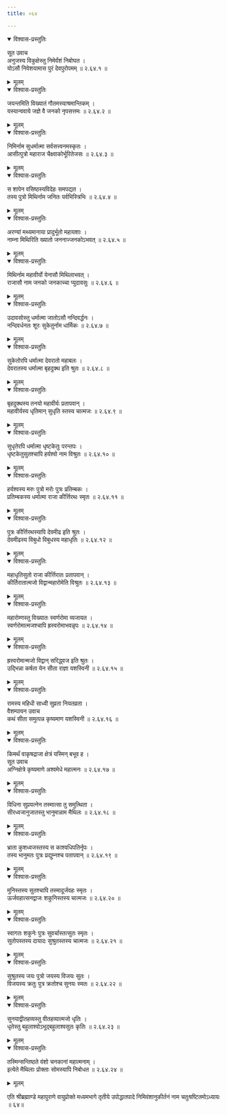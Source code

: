 ```yaml
---
title: ०६४

---
```


<details open><summary>विश्वास-प्रस्तुतिः</summary>

सूत उवाच  
अनुजस्य विकुक्षेस्तु निमेर्वंशं निबोघत ।  
योऽसौ निवेशयामास पुरं देवपुरोपमम् ॥ २.६४.१ ॥
</details>

<details><summary>मूलम्</summary>

सूत उवाच  
अनुजस्य विकुक्षेस्तु निमेर्वंशं निबोघत ।  
योऽसौ निवेशयामास पुरं देवपुरोपमम् ॥ २.६४.१ ॥
</details>
  

<details open><summary>विश्वास-प्रस्तुतिः</summary>

जयन्तमिति विख्यातं गौतमस्याश्रमान्तिकम् ।  
यस्यान्ववाये जज्ञे वै जनको नृपसत्तमः ॥ २.६४.२ ॥
</details>

<details><summary>मूलम्</summary>

जयन्तमिति विख्यातं गौतमस्याश्रमान्तिकम् ।  
यस्यान्ववाये जज्ञे वै जनको नृपसत्तमः ॥ २.६४.२ ॥
</details>
  

<details open><summary>विश्वास-प्रस्तुतिः</summary>

निमिर्नाम सुधर्मात्मा सर्वसत्त्वनमस्कृतः ।  
आसीत्पुत्रो महाराज चैक्ष्वाकोर्भूरितेजसः ॥ २.६४.३ ॥
</details>

<details><summary>मूलम्</summary>

निमिर्नाम सुधर्मात्मा सर्वसत्त्वनमस्कृतः ।  
आसीत्पुत्रो महाराज चैक्ष्वाकोर्भूरितेजसः ॥ २.६४.३ ॥
</details>
  

<details open><summary>विश्वास-प्रस्तुतिः</summary>

स शापेन वसिष्ठस्यविदेहः समपद्यत ।  
तस्य पुत्रो मिथिर्नाम जनितः पर्वभिस्त्रिभिः ॥ २.६४.४ ॥
</details>

<details><summary>मूलम्</summary>

स शापेन वसिष्ठस्यविदेहः समपद्यत ।  
तस्य पुत्रो मिथिर्नाम जनितः पर्वभिस्त्रिभिः ॥ २.६४.४ ॥
</details>
  

<details open><summary>विश्वास-प्रस्तुतिः</summary>

अरण्यां मथ्यमानाया प्रादुर्भूतो महायशाः ।  
नाम्ना मिथिरिति ख्यातो जननाज्जनकोऽभवत् ॥ २.६४.५ ॥
</details>

<details><summary>मूलम्</summary>

अरण्यां मथ्यमानाया प्रादुर्भूतो महायशाः ।  
नाम्ना मिथिरिति ख्यातो जननाज्जनकोऽभवत् ॥ २.६४.५ ॥
</details>
  

<details open><summary>विश्वास-प्रस्तुतिः</summary>

मिथिर्नाम महावीर्यो येनासौ मिथिलाभवत् ।  
राजासौ नाम जनको जनकाच्चा प्युदावसुः ॥ २.६४.६ ॥
</details>

<details><summary>मूलम्</summary>

मिथिर्नाम महावीर्यो येनासौ मिथिलाभवत् ।  
राजासौ नाम जनको जनकाच्चा प्युदावसुः ॥ २.६४.६ ॥
</details>
  

<details open><summary>विश्वास-प्रस्तुतिः</summary>

उदावसोस्तु धर्मात्मा जातोऽसौ नन्दिवर्द्धनः ।  
नन्दिवर्धनतः शूरः सुकेतुर्नाम धार्मिकः ॥ २.६४.७ ॥
</details>

<details><summary>मूलम्</summary>

उदावसोस्तु धर्मात्मा जातोऽसौ नन्दिवर्द्धनः ।  
नन्दिवर्धनतः शूरः सुकेतुर्नाम धार्मिकः ॥ २.६४.७ ॥
</details>
  

<details open><summary>विश्वास-प्रस्तुतिः</summary>

सुकेतोरपि धर्मात्मा देवरातो महाबलः ।  
देवरातस्य धर्मात्मा बृहदुक्थ इति श्रुतः ॥ २.६४.८ ॥
</details>

<details><summary>मूलम्</summary>

सुकेतोरपि धर्मात्मा देवरातो महाबलः ।  
देवरातस्य धर्मात्मा बृहदुक्थ इति श्रुतः ॥ २.६४.८ ॥
</details>
  

<details open><summary>विश्वास-प्रस्तुतिः</summary>

बृहदुक्थस्य तनयो महावीर्यः प्रतापवान् ।  
महावीर्यस्य धृतिमान् सुधृति स्तस्य चात्मजः ॥ २.६४.९ ॥
</details>

<details><summary>मूलम्</summary>

बृहदुक्थस्य तनयो महावीर्यः प्रतापवान् ।  
महावीर्यस्य धृतिमान् सुधृति स्तस्य चात्मजः ॥ २.६४.९ ॥
</details>
  

<details open><summary>विश्वास-प्रस्तुतिः</summary>

सुधृतेरपि धर्मात्मा धृष्टकेतुः परन्तपः ।  
धृष्टकेतुसुतश्चापि हर्यश्वो नाम विश्रुतः ॥ २.६४.१० ॥
</details>

<details><summary>मूलम्</summary>

सुधृतेरपि धर्मात्मा धृष्टकेतुः परन्तपः ।  
धृष्टकेतुसुतश्चापि हर्यश्वो नाम विश्रुतः ॥ २.६४.१० ॥
</details>
  

<details open><summary>विश्वास-प्रस्तुतिः</summary>

हर्यश्वस्य मरुः पुत्रो मरोः पुत्रः प्रतिम्बकः ।  
प्रतिम्बकस्य धर्मात्मा राजा कीर्त्तिरथः स्मृतः ॥ २.६४.११ ॥
</details>

<details><summary>मूलम्</summary>

हर्यश्वस्य मरुः पुत्रो मरोः पुत्रः प्रतिम्बकः ।  
प्रतिम्बकस्य धर्मात्मा राजा कीर्त्तिरथः स्मृतः ॥ २.६४.११ ॥
</details>
  

<details open><summary>विश्वास-प्रस्तुतिः</summary>

पुत्रः कीर्त्तिरथस्यापि देवमीढ इति श्रुतः ।  
देवमीढस्य विबुधो विबुधस्य महाधृतिः ॥ २.६४.१२ ॥
</details>

<details><summary>मूलम्</summary>

पुत्रः कीर्त्तिरथस्यापि देवमीढ इति श्रुतः ।  
देवमीढस्य विबुधो विबुधस्य महाधृतिः ॥ २.६४.१२ ॥
</details>
  

<details open><summary>विश्वास-प्रस्तुतिः</summary>

महाधृतिसुतो राजा कीर्त्तिरातः प्रतापवान् ।  
कीर्तिरातात्मजो विद्वान्महारोमेति विश्रुतः ॥ २.६४.१३ ॥
</details>

<details><summary>मूलम्</summary>

महाधृतिसुतो राजा कीर्त्तिरातः प्रतापवान् ।  
कीर्तिरातात्मजो विद्वान्महारोमेति विश्रुतः ॥ २.६४.१३ ॥
</details>
  

<details open><summary>विश्वास-प्रस्तुतिः</summary>

महारोम्णस्तु विख्यातः स्वर्णरोमा व्यजायत ।  
स्वर्णरोमात्मजश्चापि ह्रस्वरोमाभवन्नृपः ॥ २.६४.१४ ॥
</details>

<details><summary>मूलम्</summary>

महारोम्णस्तु विख्यातः स्वर्णरोमा व्यजायत ।  
स्वर्णरोमात्मजश्चापि ह्रस्वरोमाभवन्नृपः ॥ २.६४.१४ ॥
</details>
  

<details open><summary>विश्वास-प्रस्तुतिः</summary>

ह्रस्वरोमान्मजो विद्वान् सरिद्ध्वज इति श्रुतः ।  
उद्भिन्ना कर्षता येन सीता राज्ञा यशस्विनी ॥ २.६४.१५ ॥
</details>

<details><summary>मूलम्</summary>

ह्रस्वरोमान्मजो विद्वान् सरिद्ध्वज इति श्रुतः ।  
उद्भिन्ना कर्षता येन सीता राज्ञा यशस्विनी ॥ २.६४.१५ ॥
</details>
  

<details open><summary>विश्वास-प्रस्तुतिः</summary>

रामस्य महिधी साध्वी सुव्रता नियतव्रता ।  
वैशम्पायन उवाच  
कथं सीता समुत्पन्न कृष्यमाण यशस्विनी ॥ २.६४.१६ ॥
</details>

<details><summary>मूलम्</summary>

रामस्य महिधी साध्वी सुव्रता नियतव्रता ।  
वैशम्पायन उवाच  
कथं सीता समुत्पन्न कृष्यमाण यशस्विनी ॥ २.६४.१६ ॥
</details>
  

<details open><summary>विश्वास-प्रस्तुतिः</summary>

किमर्थं वाकृषद्राजा क्षेत्रं यस्मिन् बभूव ह ।  
सूत उवाच  
अग्निक्षेत्रे कृष्यमाणे अश्वमेधे महात्मनः ॥ २.६४.१७ ॥
</details>

<details><summary>मूलम्</summary>

किमर्थं वाकृषद्राजा क्षेत्रं यस्मिन् बभूव ह ।  
सूत उवाच  
अग्निक्षेत्रे कृष्यमाणे अश्वमेधे महात्मनः ॥ २.६४.१७ ॥
</details>
  

<details open><summary>विश्वास-प्रस्तुतिः</summary>

विधिना सुप्रयत्नेन तस्मात्सा तु समुत्थिता ।  
सीरध्वजानुजातस्तु भानुमान्नाम मैथिलः ॥ २.६४.१८ ॥
</details>

<details><summary>मूलम्</summary>

विधिना सुप्रयत्नेन तस्मात्सा तु समुत्थिता ।  
सीरध्वजानुजातस्तु भानुमान्नाम मैथिलः ॥ २.६४.१८ ॥
</details>
  

<details open><summary>विश्वास-प्रस्तुतिः</summary>

भ्राता कुशध्वजस्तस्य स काश्यधिपतिर्नृपः ।  
तस्य भानुमतः पुत्रः प्रद्युम्नश्च पतापवान् ॥ २.६४.१९ ॥
</details>

<details><summary>मूलम्</summary>

भ्राता कुशध्वजस्तस्य स काश्यधिपतिर्नृपः ।  
तस्य भानुमतः पुत्रः प्रद्युम्नश्च पतापवान् ॥ २.६४.१९ ॥
</details>
  

<details open><summary>विश्वास-प्रस्तुतिः</summary>

मुनिस्तस्य सुतश्चापि तस्मादूर्जवहः स्मृतः ।  
ऊर्जवहात्सनद्वाजः शकुनिस्तस्य चात्मजः ॥ २.६४.२० ॥
</details>

<details><summary>मूलम्</summary>

मुनिस्तस्य सुतश्चापि तस्मादूर्जवहः स्मृतः ।  
ऊर्जवहात्सनद्वाजः शकुनिस्तस्य चात्मजः ॥ २.६४.२० ॥
</details>
  

<details open><summary>विश्वास-प्रस्तुतिः</summary>

स्वागतः शकुनेः पुत्रः सुवर्चास्तत्सुतः स्मृतः ।  
सुतोपस्तस्य दायादः सुश्रुतस्तस्य चात्मजः ॥ २.६४.२१ ॥
</details>

<details><summary>मूलम्</summary>

स्वागतः शकुनेः पुत्रः सुवर्चास्तत्सुतः स्मृतः ।  
सुतोपस्तस्य दायादः सुश्रुतस्तस्य चात्मजः ॥ २.६४.२१ ॥
</details>
  

<details open><summary>विश्वास-प्रस्तुतिः</summary>

सुश्रुतस्य जयः पुत्रो जयस्य विजयः सुतः ।  
विजयस्य क्रतुः पुत्र क्रतोश्च सुनयः स्मतः ॥ २.६४.२२ ॥
</details>

<details><summary>मूलम्</summary>

सुश्रुतस्य जयः पुत्रो जयस्य विजयः सुतः ।  
विजयस्य क्रतुः पुत्र क्रतोश्च सुनयः स्मतः ॥ २.६४.२२ ॥
</details>
  

<details open><summary>विश्वास-प्रस्तुतिः</summary>

सुनयाद्वीतहव्यस्तु वीतहव्यात्मजो धृतिः ।  
धृतेस्तु बहुलाश्वोऽभूद्बहुलाश्वसुतः कृतिः ॥ २.६४.२३ ॥
</details>

<details><summary>मूलम्</summary>

सुनयाद्वीतहव्यस्तु वीतहव्यात्मजो धृतिः ।  
धृतेस्तु बहुलाश्वोऽभूद्बहुलाश्वसुतः कृतिः ॥ २.६४.२३ ॥
</details>
  

<details open><summary>विश्वास-प्रस्तुतिः</summary>

तस्मिन्सन्तिष्ठते वंशो चनकानां महात्मनाम् ।  
इत्येते मैथिलाः प्रोक्ताः सोमस्यापि निबोधत ॥ २.६४.२४ ॥
</details>

<details><summary>मूलम्</summary>

तस्मिन्सन्तिष्ठते वंशो चनकानां महात्मनाम् ।  
इत्येते मैथिलाः प्रोक्ताः सोमस्यापि निबोधत ॥ २.६४.२४ ॥
</details>
  
एति श्रीब्रह्माण्डे महापुराणे वायुप्रोक्ते मध्यमभागे तृतीये उपोद्धातपादे निमिवंशानुकीर्तनं नाम चतुःषष्टितमोऽध्यायः ॥ ६४॥  
                                              